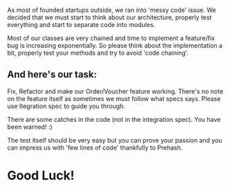 As most of founded startups outside, we ran into 'messy code' issue.
We decided that we must start to think about our architecture, properly test everything and start to separate code into modules.

Most of our classes are very chained and time to implement a feature/fix bug is increasing exponentially.
So please think about the implementation a bit, properly test your methods and try to avoid 'code chaining'.

And here's our task:
----
Fix, Refactor and make our Order/Voucher feature working.
There's no note on the feature itself as sometimes we must follow what specs says.
Please use Itegration spec to guide you through.

There are some catches in the code (not in the integration spec). You have been warned! :)

The test itself should be very easy but you can prove your passion and you can impress us with 'few lines of code' thankfully to Prehash.

Good Luck!
===